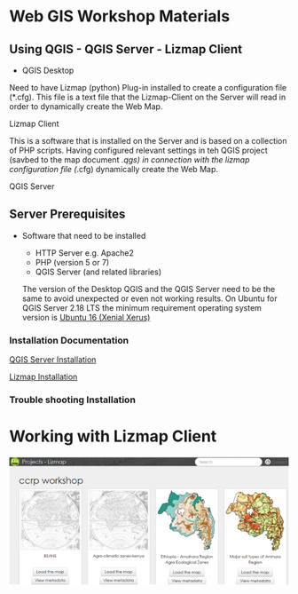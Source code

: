 # Web GIS Workshop Materials

## Using QGIS - QGIS Server - Lizmap Client

* QGIS Desktop

Need to have Lizmap (python) Plug-in installed to create a configuration file (*.cfg). This file is a text file that the Lizmap-Client on the Server will read in order to dynamically create the Web Map.

Lizmap Client

This is a software that is installed on the Server and is based on a collection of PHP scripts. Having configured relevant settings in teh QGIS project (savbed to the map document *.qgs) in connection with the lizmap configuration file (*.cfg) dynamically create the Web Map.


QGIS Server



## Server Prerequisites

* Software that need to be installed
   * HTTP Server e.g. Apache2
   * PHP (version 5 or 7)
   * QGIS Server (and related libraries)
   
   The version of the Desktop QGIS and the QGIS Server need to be the same to avoid unexpected or even not working results. On Ubuntu for QGIS Server 2.18 LTS the minimum requirement operating system version is [Ubuntu 16 (Xenial Xerus)](http://releases.ubuntu.com/16.04)
 
### Installation Documentation 

[QGIS Server Installation](https://docs.3liz.com/en/install/windows.html#qgis-server-installation)

[Lizmap Installation](https://docs.3liz.com/en/install/windows.html)

### Trouble shooting Installation


# Working with Lizmap Client

![Lizmap Web map gallery](/images/lizmap_client_gallery.png)
